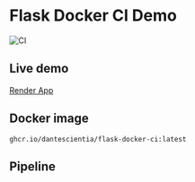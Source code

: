 # Flask Docker CI Demo

![CI](https://github.com/dantescientia/flask-docker-ci/actions/workflows/ci.yml/badge.svg)

## Live demo
 [Render App](https://flask-docker-ci-2.onrender.com)

## Docker image
`ghcr.io/dantescientia/flask-docker-ci:latest`

## Pipeline

